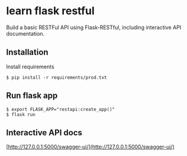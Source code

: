 # learn flask restful

Build a basic RESTFul API using Flask-RESTful, including interactive API documentation.

## Installation

Install requirements

```
$ pip install -r requirements/prod.txt
```

## Run flask app

```
$ export FLASK_APP="restapi:create_app()"
$ flask run
```

## Interactive API docs

[http://127.0.0.1:5000/swagger-ui/](http://127.0.0.1:5000/swagger-ui/)
